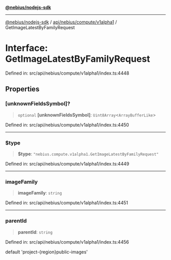 [**@nebius/nodejs-sdk**](../../../../../README.md)

---

[@nebius/nodejs-sdk](../../../../../README.md) / [api/nebius/compute/v1alpha1](../README.md) / GetImageLatestByFamilyRequest

# Interface: GetImageLatestByFamilyRequest

Defined in: src/api/nebius/compute/v1alpha1/index.ts:4448

## Properties

### \[unknownFieldsSymbol\]?

> `optional` **\[unknownFieldsSymbol\]**: `Uint8Array`\<`ArrayBufferLike`\>

Defined in: src/api/nebius/compute/v1alpha1/index.ts:4450

---

### $type

> **$type**: `"nebius.compute.v1alpha1.GetImageLatestByFamilyRequest"`

Defined in: src/api/nebius/compute/v1alpha1/index.ts:4449

---

### imageFamily

> **imageFamily**: `string`

Defined in: src/api/nebius/compute/v1alpha1/index.ts:4451

---

### parentId

> **parentId**: `string`

Defined in: src/api/nebius/compute/v1alpha1/index.ts:4456

default 'project-{region}public-images'
